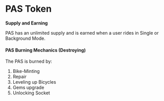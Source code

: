 # PAS Token



**Supply and Earning**

PAS has an unlimited supply and is earned when a user rides in Single or Background Mode.



#### PAS Burning Mechanics (Destroying)

The PAS is burned by:

1. Bike-Minting
2. Repair
3. Leveling up Bicycles
4. Gems upgrade
5. Unlocking Socket
